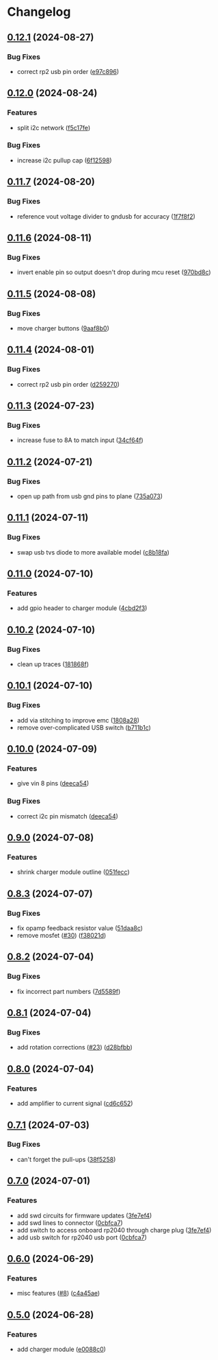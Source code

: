 # Changelog

## [0.12.1](https://github.com/mikesmitty/power-manifold/compare/charger-module-v0.12.0...charger-module-v0.12.1) (2024-08-27)


### Bug Fixes

* correct rp2 usb pin order ([e97c896](https://github.com/mikesmitty/power-manifold/commit/e97c8969dffc31d6a5440ee4f5be9436ee78ae8e))

## [0.12.0](https://github.com/mikesmitty/power-manifold/compare/charger-module-v0.11.7...charger-module-v0.12.0) (2024-08-24)


### Features

* split i2c network ([f5c17fe](https://github.com/mikesmitty/power-manifold/commit/f5c17fe2180b5c9388dba73b8ee0f0641791acc8))


### Bug Fixes

* increase i2c pullup cap ([6f12598](https://github.com/mikesmitty/power-manifold/commit/6f125985b20211caa995e3b5c805009276087e4b))

## [0.11.7](https://github.com/mikesmitty/power-manifold/compare/charger-module-v0.11.6...charger-module-v0.11.7) (2024-08-20)


### Bug Fixes

* reference vout voltage divider to gndusb for accuracy ([1f7f8f2](https://github.com/mikesmitty/power-manifold/commit/1f7f8f28c6ba415994af95c0408771f9a2a85a8f))

## [0.11.6](https://github.com/mikesmitty/power-manifold/compare/charger-module-v0.11.5...charger-module-v0.11.6) (2024-08-11)


### Bug Fixes

* invert enable pin so output doesn't drop during mcu reset ([970bd8c](https://github.com/mikesmitty/power-manifold/commit/970bd8cd0c93e5491865c72c2ee6678852993903))

## [0.11.5](https://github.com/mikesmitty/power-manifold/compare/charger-module-v0.11.4...charger-module-v0.11.5) (2024-08-08)


### Bug Fixes

* move charger buttons ([9aaf8b0](https://github.com/mikesmitty/power-manifold/commit/9aaf8b0a4a00f143133bb757bf2bde2eb51de596))

## [0.11.4](https://github.com/mikesmitty/power-manifold/compare/charger-module-v0.11.3...charger-module-v0.11.4) (2024-08-01)


### Bug Fixes

* correct rp2 usb pin order ([d259270](https://github.com/mikesmitty/power-manifold/commit/d2592703c32c2d982217669368ba1caed00b513d))

## [0.11.3](https://github.com/mikesmitty/power-manifold/compare/charger-module-v0.11.2...charger-module-v0.11.3) (2024-07-23)


### Bug Fixes

* increase fuse to 8A to match input ([34cf64f](https://github.com/mikesmitty/power-manifold/commit/34cf64f5ec75cb4e9e9030e484891ce500b91830))

## [0.11.2](https://github.com/mikesmitty/power-manifold/compare/charger-module-v0.11.1...charger-module-v0.11.2) (2024-07-21)


### Bug Fixes

* open up path from usb gnd pins to plane ([735a073](https://github.com/mikesmitty/power-manifold/commit/735a073ddeeeeb4ab86238208ebdab3d418ca550))

## [0.11.1](https://github.com/mikesmitty/power-manifold/compare/charger-module-v0.11.0...charger-module-v0.11.1) (2024-07-11)


### Bug Fixes

* swap usb tvs diode to more available model ([c8b18fa](https://github.com/mikesmitty/power-manifold/commit/c8b18fa9c991078d95106d4458649c13adc903e4))

## [0.11.0](https://github.com/mikesmitty/power-manifold/compare/charger-module-v0.10.2...charger-module-v0.11.0) (2024-07-10)


### Features

* add gpio header to charger module ([4cbd2f3](https://github.com/mikesmitty/power-manifold/commit/4cbd2f3b8f6b9d3d9eb857e1141b53decd266e08))

## [0.10.2](https://github.com/mikesmitty/power-manifold/compare/charger-module-v0.10.1...charger-module-v0.10.2) (2024-07-10)


### Bug Fixes

* clean up traces ([181868f](https://github.com/mikesmitty/power-manifold/commit/181868fa257600ebbe6f0f09d60b0f0e6955dadc))

## [0.10.1](https://github.com/mikesmitty/pdusb/compare/charger-module-v0.10.0...charger-module-v0.10.1) (2024-07-10)


### Bug Fixes

* add via stitching to improve emc ([1808a28](https://github.com/mikesmitty/pdusb/commit/1808a28883a0908c73fe8574c44388933ec490f3))
* remove over-complicated USB switch ([b711b1c](https://github.com/mikesmitty/pdusb/commit/b711b1c423c8949ec734186f52588050cb6238bb))

## [0.10.0](https://github.com/mikesmitty/pdusb/compare/charger-module-v0.9.0...charger-module-v0.10.0) (2024-07-09)


### Features

* give vin 8 pins ([deeca54](https://github.com/mikesmitty/pdusb/commit/deeca54b5ecd7f126030e2663d6139264055c541))


### Bug Fixes

* correct i2c pin mismatch ([deeca54](https://github.com/mikesmitty/pdusb/commit/deeca54b5ecd7f126030e2663d6139264055c541))

## [0.9.0](https://github.com/mikesmitty/pdusb/compare/charger-module-v0.8.3...charger-module-v0.9.0) (2024-07-08)


### Features

* shrink charger module outline ([051fecc](https://github.com/mikesmitty/pdusb/commit/051fecc27901af27a6ce28e297dd4c0b121d335f))

## [0.8.3](https://github.com/mikesmitty/pdusb/compare/charger-module-v0.8.2...charger-module-v0.8.3) (2024-07-07)


### Bug Fixes

* fix opamp feedback resistor value ([51daa8c](https://github.com/mikesmitty/pdusb/commit/51daa8c1bc127483105343635c577d885270d42c))
* remove mosfet ([#30](https://github.com/mikesmitty/pdusb/issues/30)) ([f38021d](https://github.com/mikesmitty/pdusb/commit/f38021d279a5d4fb5c75b13646da387f04ae2dde))

## [0.8.2](https://github.com/mikesmitty/pdusb/compare/charger-module-v0.8.1...charger-module-v0.8.2) (2024-07-04)


### Bug Fixes

* fix incorrect part numbers ([7d5589f](https://github.com/mikesmitty/pdusb/commit/7d5589fe6c76b37504af899d7f41072b2987b070))

## [0.8.1](https://github.com/mikesmitty/pdusb/compare/charger-module-v0.8.0...charger-module-v0.8.1) (2024-07-04)


### Bug Fixes

* add rotation corrections ([#23](https://github.com/mikesmitty/pdusb/issues/23)) ([d28bfbb](https://github.com/mikesmitty/pdusb/commit/d28bfbb0f5f295293d51a52142758b1be5bae77d))

## [0.8.0](https://github.com/mikesmitty/pdusb/compare/charger-module-v0.7.1...charger-module-v0.8.0) (2024-07-04)


### Features

* add amplifier to current signal ([cd6c652](https://github.com/mikesmitty/pdusb/commit/cd6c6524c9f327b2ad43f052ae8103018f5e6368))

## [0.7.1](https://github.com/mikesmitty/pdusb/compare/charger-module-v0.7.0...charger-module-v0.7.1) (2024-07-03)


### Bug Fixes

* can't forget the pull-ups ([38f5258](https://github.com/mikesmitty/pdusb/commit/38f52583257ef937b0b6ace3cdfb33ebec99fc47))

## [0.7.0](https://github.com/mikesmitty/pdusb/compare/charger-module-v0.6.0...charger-module-v0.7.0) (2024-07-01)


### Features

* add swd circuits for firmware updates ([3fe7ef4](https://github.com/mikesmitty/pdusb/commit/3fe7ef4b14e35cb9b6d7b5f8920c50c7c5d31d5d))
* add swd lines to connector ([0cbfca7](https://github.com/mikesmitty/pdusb/commit/0cbfca78ad04f3e7deddfba9d1997bf1806fe2ab))
* add switch to access onboard rp2040 through charge plug ([3fe7ef4](https://github.com/mikesmitty/pdusb/commit/3fe7ef4b14e35cb9b6d7b5f8920c50c7c5d31d5d))
* add usb switch for rp2040 usb port ([0cbfca7](https://github.com/mikesmitty/pdusb/commit/0cbfca78ad04f3e7deddfba9d1997bf1806fe2ab))

## [0.6.0](https://github.com/mikesmitty/pdusb/compare/charger-module-v0.5.0...charger-module-v0.6.0) (2024-06-29)


### Features

* misc features ([#8](https://github.com/mikesmitty/pdusb/issues/8)) ([c4a45ae](https://github.com/mikesmitty/pdusb/commit/c4a45aea12a5c59c5742778317859835ea6f5bef))

## [0.5.0](https://github.com/mikesmitty/pdusb/compare/charger-module-v0.4.0...charger-module-v0.5.0) (2024-06-28)


### Features

* add charger module ([e0088c0](https://github.com/mikesmitty/pdusb/commit/e0088c0316c7c99f1039f19b1d478e8ac7130546))
